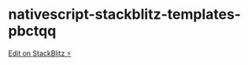 # nativescript-stackblitz-templates-pbctqq

[Edit on StackBlitz ⚡️](https://stackblitz.com/edit/nativescript-stackblitz-templates-pbctqq)